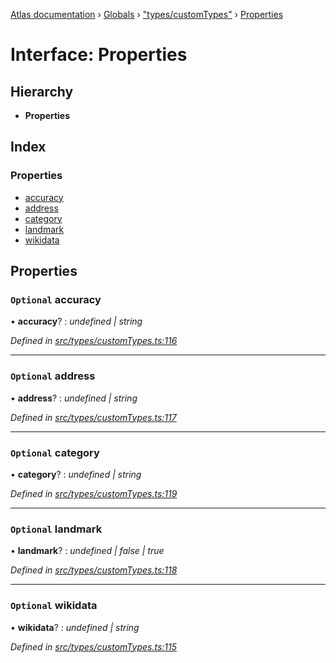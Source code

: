 [Atlas documentation](../README.md) › [Globals](../globals.md) › ["types/customTypes"](../modules/_types_customtypes_.md) › [Properties](_types_customtypes_.properties.md)

# Interface: Properties

## Hierarchy

* **Properties**

## Index

### Properties

* [accuracy](_types_customtypes_.properties.md#optional-accuracy)
* [address](_types_customtypes_.properties.md#optional-address)
* [category](_types_customtypes_.properties.md#optional-category)
* [landmark](_types_customtypes_.properties.md#optional-landmark)
* [wikidata](_types_customtypes_.properties.md#optional-wikidata)

## Properties

### `Optional` accuracy

• **accuracy**? : *undefined | string*

*Defined in [src/types/customTypes.ts:116](https://github.com/chronark/atlas/blob/3cdd76f/src/types/customTypes.ts#L116)*

___

### `Optional` address

• **address**? : *undefined | string*

*Defined in [src/types/customTypes.ts:117](https://github.com/chronark/atlas/blob/3cdd76f/src/types/customTypes.ts#L117)*

___

### `Optional` category

• **category**? : *undefined | string*

*Defined in [src/types/customTypes.ts:119](https://github.com/chronark/atlas/blob/3cdd76f/src/types/customTypes.ts#L119)*

___

### `Optional` landmark

• **landmark**? : *undefined | false | true*

*Defined in [src/types/customTypes.ts:118](https://github.com/chronark/atlas/blob/3cdd76f/src/types/customTypes.ts#L118)*

___

### `Optional` wikidata

• **wikidata**? : *undefined | string*

*Defined in [src/types/customTypes.ts:115](https://github.com/chronark/atlas/blob/3cdd76f/src/types/customTypes.ts#L115)*
